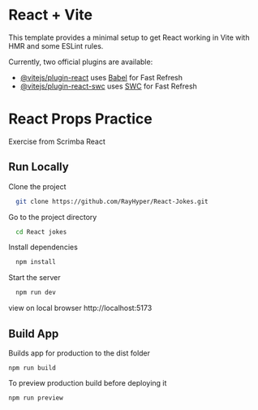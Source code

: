 # React + Vite

This template provides a minimal setup to get React working in Vite with HMR and some ESLint rules.

Currently, two official plugins are available:

- [@vitejs/plugin-react](https://github.com/vitejs/vite-plugin-react/blob/main/packages/plugin-react/README.md) uses [Babel](https://babeljs.io/) for Fast Refresh
- [@vitejs/plugin-react-swc](https://github.com/vitejs/vite-plugin-react-swc) uses [SWC](https://swc.rs/) for Fast Refresh



# React Props Practice

Exercise from Scrimba React


## Run Locally

Clone the project

```bash
  git clone https://github.com/RayHyper/React-Jokes.git
```

Go to the project directory

```bash
  cd React jokes
```

Install dependencies

```bash
  npm install
```

Start the server

```bash
  npm run dev
```

view on local browser  http://localhost:5173

## Build App

Builds app for production to the dist folder

```
npm run build
```

To preview production build before deploying it
```
npm run preview
```